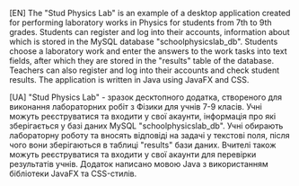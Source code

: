 [EN]
The "Stud Physics Lab" is an example of a desktop application created for performing laboratory works in Physics for students from 7th to 9th grades. Students can register and log into their accounts, information about which is stored in the MySQL database "schoolphysicslab_db".
Students choose a laboratory work and enter the answers to the work tasks into text fields, after which they are stored in the "results" table of the database. Teachers can also register and log into their accounts and check student results. The application is written in Java using JavaFX and CSS.	


[UA]
"Stud Physics Lab" - зразок десктопного додатка, створеного для виконання лабораторних робіт з Фізики для учнів 7-9 класів. Учні можуть реєструватися та входити у свої акаунти, інформація про які зберігається у базі даних MySQL "schoolphysicslab_db". Учні обирають лабораторну
роботу та вносять відповіді на задачі у текстові поля, після чого вони зберігаються в таблиці "results" бази даних. Вчителі також можуть реєструватися та входити у свої акаунти для перевірки результатів учнів. Додаток написано мовою Java з використанням бібліотеки JavaFX
та CSS-стилів.
